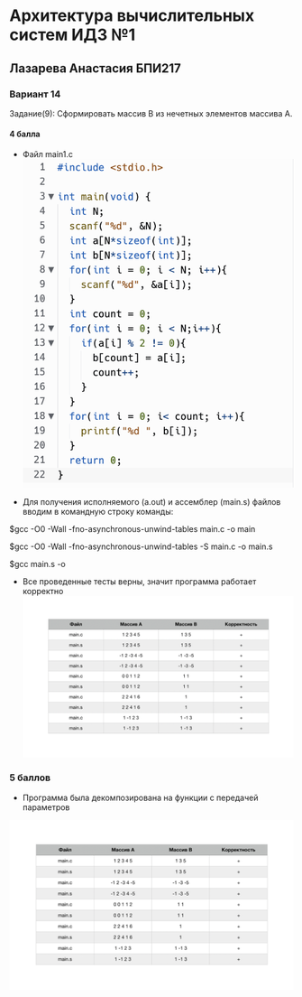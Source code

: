 # Архитектура вычислительных систем ИДЗ №1 
## Лазарева Анастасия БПИ217
### Вариант 14

Задание(9): Сформировать массив B из нечетных элементов массива A.

#### 4 балла
- Файл main1.c
![img](/image1.png)

- Для получения исполняемого (a.out)  и ассемблер (main.s) файлов вводим в командную строку команды:

$gcc -O0 -Wall -fno-asynchronous-unwind-tables main.c -o main

$gcc -O0 -Wall -fno-asynchronous-unwind-tables -S main.c -o main.s

$gcc main.s -o

- Все проведенные тесты верны, значит программа работает корректно
![img](/image2.png)

### 5 баллов

- Программа была декомпозирована на функции с передачей параметров

![img](/image2.png)
